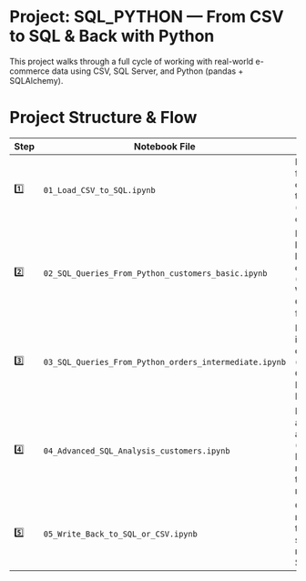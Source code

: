 # Project: SQL_PYTHON — From CSV to SQL & Back with Python

This project walks through a full cycle of working with real-world e-commerce data using CSV, SQL Server, and Python (pandas + SQLAlchemy).

#  Project Structure & Flow

| Step | Notebook File                                          | Purpose                                                               |
| ---- | ------------------------------------------------------ | --------------------------------------------------------------------- |
| 1️⃣  | `01_Load_CSV_to_SQL.ipynb`                             | Load CSV files and create SQL tables (`customers`, `orders`, etc.)    |
| 2️⃣  | `02_SQL_Queries_From_Python_customers_basic.ipynb`     | Run beginner-level SQL queries (SELECT, WHERE, GROUP BY) from Python  |
| 3️⃣  | `03_SQL_Queries_From_Python_orders_intermediate.ipynb` | Run intermediate queries (JOINs, CASE, HAVING, DATEPART)              |
| 4️⃣  | `04_Advanced_SQL_Analysis_customers.ipynb`             | Perform advanced analysis (CTE, RANK, LAG, revenue trends, retention) |
| 5️⃣  | `05_Write_Back_to_SQL_or_CSV.ipynb`                    | Combine/join multiple tables → save final results to SQL or CSV       |

